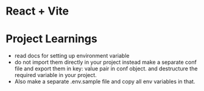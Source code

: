 # React + Vite

<!-- This template provides a minimal setup to get React working in Vite with HMR and some ESLint rules.

Currently, two official plugins are available:

- [@vitejs/plugin-react](https://github.com/vitejs/vite-plugin-react/blob/main/packages/plugin-react/README.md) uses [Babel](https://babeljs.io/) for Fast Refresh
- [@vitejs/plugin-react-swc](https://github.com/vitejs/vite-plugin-react-swc) uses [SWC](https://swc.rs/) for Fast Refresh -->

# Project Learnings
- read docs for setting up environment variable 
- do not import them directly in your project instead make a separate conf file and export them in key: value pair in conf object. and destructure the required variable in your project.
- Also make a separate .env.sample file and copy all env variables in that.